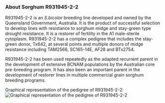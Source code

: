 ### About Sorghum R931945-2-2
R931945-2-2 is an *S.bicolor* breeding line developed and owned by the Queensland Government, Australia. It is the product of successful selection to develop lines with resistance to sorghum midge and stay-green type drought resistance. It is a restorer of fertility in the A1 male-sterile cytoplasm. R931945-2-2 has a complex pedigree that includes the stay-green donor, Tx642, at several points and multiple donors of midge resistance including TAM2566, SC165-14E, AF28 and BTx2754.

R931945-2-2 has been used repeatedly as the adapted recurrent parent in the development of extensive BCNAM populations by the Australian core pre-breeding program. It has also been an important parent in the development of restorer lines in multiple commercial grain sorghum breeding programs.

Graphical representation of the pedigree of R931945-2-2:
![Graphical representation of the pedigree of R931945-2-2](https://ensembl.sorghumbase.org/img/r93194522_pedigree.png)
